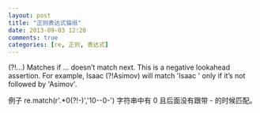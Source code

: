 ```yaml
---
layout: post
title: "正则表达式猫纸"
date: 2013-09-03 12:20
comments: true
categories: [re, 正则, 表达式]
---
```


(?!...) 
Matches if ... doesn’t match next. This is a negative lookahead assertion. For example, Isaac (?!Asimov) will match 'Isaac ' only if it’s not followed by 'Asimov'. 

例子
    re.match(r'.*0(?!-)','10--0-')
字符串中有 0 且后面没有跟带 - 的时候匹配。
